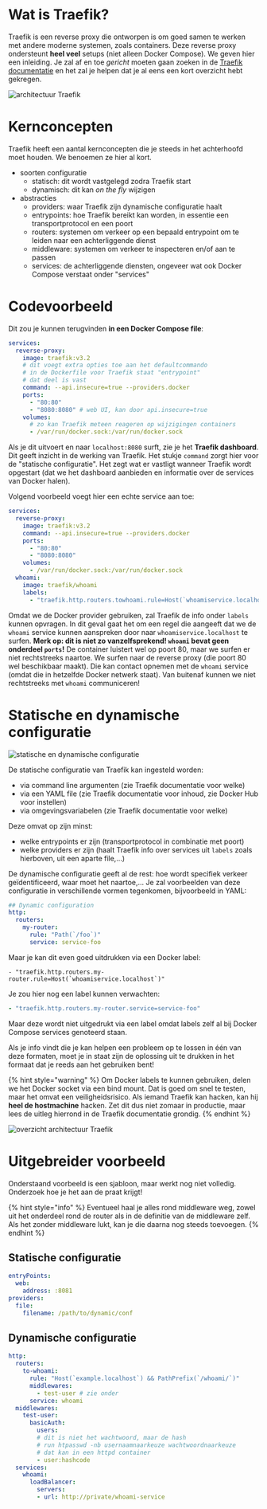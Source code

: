 # Wat is Traefik?

Traefik is een reverse proxy die ontworpen is om goed samen te werken met andere moderne systemen, zoals containers. Deze reverse proxy ondersteunt **heel veel** setups (niet alleen Docker Compose). We geven hier een inleiding. Je zal af en toe *gericht* moeten gaan zoeken in de [Traefik documentatie](https://doc.traefik.io/traefik/) en het zal je helpen dat je al eens een kort overzicht hebt gekregen.

![architectuur Traefik](../images/traefik-architecture.png)

# Kernconcepten

Traefik heeft een aantal kernconcepten die je steeds in het achterhoofd moet houden. We benoemen ze hier al kort.

- soorten configuratie
  - statisch: dit wordt vastgelegd zodra Traefik start
  - dynamisch: dit kan *on the fly* wijzigen
- abstracties
  - providers: waar Traefik zijn dynamische configuratie haalt
  - entrypoints: hoe Traefik bereikt kan worden, in essentie een transportprotocol en een poort
  - routers: systemen om verkeer op een bepaald entrypoint om te leiden naar een achterliggende dienst
  - middleware: systemen om verkeer te inspecteren en/of aan te passen
  - services: de achterliggende diensten, ongeveer wat ook Docker Compose verstaat onder "services"

# Codevoorbeeld

Dit zou je kunnen terugvinden **in een Docker Compose file**:

```yaml
services:
  reverse-proxy:
    image: traefik:v3.2
    # dit voegt extra opties toe aan het defaultcommando
    # in de Dockerfile voor Traefik staat "entrypoint"
    # dat deel is vast
    command: --api.insecure=true --providers.docker
    ports:
      - "80:80"
      - "8080:8080" # web UI, kan door api.insecure=true
    volumes:
      # zo kan Traefik meteen reageren op wijzigingen containers
      - /var/run/docker.sock:/var/run/docker.sock
```

Als je dit uitvoert en naar `localhost:8080` surft, zie je het **Traefik dashboard**. Dit geeft inzicht in de werking van Traefik. Het stukje `command` zorgt hier voor de "statische configuratie". Het zegt wat er vastligt wanneer Traefik wordt opgestart (dat we het dashboard aanbieden en informatie over de services van Docker halen).

Volgend voorbeeld voegt hier een echte service aan toe:

```yaml
services:
  reverse-proxy:
    image: traefik:v3.2
    command: --api.insecure=true --providers.docker
    ports:
      - "80:80"
      - "8080:8080"
    volumes:
      - /var/run/docker.sock:/var/run/docker.sock
  whoami:
    image: traefik/whoami
    labels:
      - "traefik.http.routers.towhoami.rule=Host(`whoamiservice.localhost`)"
```

Omdat we de Docker provider gebruiken, zal Traefik de info onder `labels` kunnen opvragen. In dit geval gaat het om een regel die aangeeft dat we de `whoami` service kunnen aanspreken door naar `whoamiservice.localhost` te surfen. **Merk op: dit is niet zo vanzelfsprekend! `whoami` bevat geen onderdeel `ports`!** De container luistert wel op poort 80, maar we surfen er niet rechtstreeks naartoe. We surfen naar de reverse proxy (die poort 80 wel beschikbaar maakt). Die kan contact opnemen met de `whoami` service (omdat die in hetzelfde Docker netwerk staat). Van buitenaf kunnen we niet rechtstreeks met `whoami` communiceren!

# Statische en dynamische configuratie
![statische en dynamische configuratie](../images/static-dynamic-configuration.png)

De statische configuratie van Traefik kan ingesteld worden:

- via command line argumenten (zie Traefik documentatie voor welke)
- via een YAML file (zie Traefik documentatie voor inhoud, zie Docker Hub voor instellen)
- via omgevingsvariabelen (zie Traefik documentatie voor welke)

Deze omvat op zijn minst:

- welke entrypoints er zijn (transportprotocol in combinatie met poort)
- welke providers er zijn (haalt Traefik info over services uit `labels` zoals hierboven, uit een aparte file,...)

De dynamische configuratie geeft al de rest: hoe wordt specifiek verkeer geïdentificeerd, waar moet het naartoe,... Je zal voorbeelden van deze configuratie in verschillende vormen tegenkomen, bijvoorbeeld in YAML:

```yaml
## Dynamic configuration
http:
  routers:
    my-router:
      rule: "Path(`/foo`)"
      service: service-foo
```

Maar je kan dit even goed uitdrukken via een Docker label:
```
- "traefik.http.routers.my-router.rule=Host(`whoamiservice.localhost`)"
```

Je zou hier nog een label kunnen verwachten:

```yaml
- "traefik.http.routers.my-router.service=service-foo"
```

Maar deze wordt niet uitgedrukt via een label omdat labels zelf al bij Docker Compose services genoteerd staan.

Als je info vindt die je kan helpen een probleem op te lossen in één van deze formaten, moet je in staat zijn de oplossing uit te drukken in het formaat dat je reeds aan het gebruiken bent!

{% hint style="warning" %}
Om Docker labels te kunnen gebruiken, delen we het Docker socket via een bind mount. Dat is goed om snel te testen, maar het omvat een veiligheidsrisico. Als iemand Traefik kan hacken, kan hij **heel de hostmachine** hacken. Zet dit dus niet zomaar in productie, maar lees de uitleg hierrond in de Traefik documentatie grondig.
{% endhint %}

![overzicht architectuur Traefik](../images/architecture-overview.png)
# Uitgebreider voorbeeld

Onderstaand voorbeeld is een sjabloon, maar werkt nog niet volledig. Onderzoek hoe je het aan de praat krijgt!

{% hint style="info" %}
Eventueel haal je alles rond middleware weg, zowel uit het onderdeel rond de router als in de definitie van de middleware zelf. Als het zonder middleware lukt, kan je die daarna nog steeds toevoegen.
{% endhint %}

## Statische configuratie
```yaml
entryPoints:
  web:
    address: :8081
providers:
  file:
    filename: /path/to/dynamic/conf
```

## Dynamische configuratie
```yaml
http:
  routers:
    to-whoami:
      rule: "Host(`example.localhost`) && PathPrefix(`/whoami/`)"
      middlewares:
        - test-user # zie onder
      service: whoami
  middlewares:
    test-user:
      basicAuth:
        users:
        # dit is niet het wachtwoord, maar de hash
        # run htpasswd -nb usernaamnaarkeuze wachtwoordnaarkeuze
        # dat kan in een httpd container
        - user:hashcode
  services:
    whoami:
      loadBalancer:
        servers:
        - url: http://private/whoami-service
```
